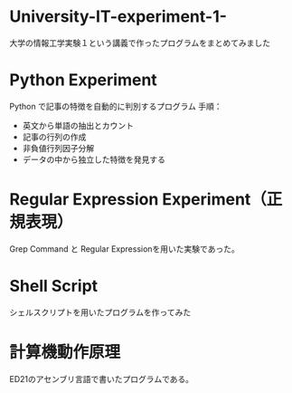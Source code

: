 # University-IT-experiment-1-
大学の情報工学実験１という講義で作ったプログラムをまとめてみました

# Python Experiment
Python で記事の特徴を自動的に判別するプログラム
手順：
  - 英文から単語の抽出とカウント
  - 記事の行列の作成
  - 非負値行列因子分解
  - データの中から独立した特徴を発見する

# Regular Expression Experiment（正規表現）
Grep Command と Regular Expressionを用いた実験であった。

# Shell Script
シェルスクリプトを用いたプログラムを作ってみた

# 計算機動作原理
ED21のアセンブリ言語で書いたプログラムである。


